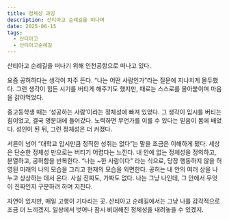 ```yaml
---
title: 정체성 과잉
description: 산티아고 순례길을 떠나며
date: 2025-06-15
tags:
  - 산티아고
  - 산티아고순례길
---
```

산티아고 순례길을 떠나기 위해 인천공항으로 떠나고 있다.

요즘 공허하다는 생각이 자주 든다. “나는 어떤 사람인가”라는 질문에 지나치게 몰두했다. 그런 생각이 힘든 시기를 버티게 해주기도 했지만, 때로는 스스로를 몰아붙이며 마음을 갉아먹었다.

중고등학생 때는 ‘성공하는 사람’이라는 정체성에 빠져 있었다. 그 생각이 입시를 버티는 힘이었고, 결국 명문대에 들어갔다. 노력하면 무언가를 이룰 수 있다는 믿음이 몸에 배었다. 성인이 된 뒤, 그런 정체성은 더 커졌다.

서른이 넘어 “대학교 입시만큼 정직한 성취는 없다”는 말을 조금은 이해하게 됐다. 세상은 단순한 정체성 만으로는 버티기 어렵다는 느낀다. 내 안에 없는 정체성을 정의하고, 분열하고, 공허함을 반복한다.  “나는 ~한 사람이다" 라는 식으로, 당장 행동하지 않을 허영된 미래의 나의 모습을 그리고 현재의 모습을 외면한다. 공허는 내 안의 여러 상을 나누고 상상하는 데서 온다. 사실 진짜도, 가짜도 없다. 나는 그냥 나인데, 그 안에서 무엇이 진짜인지 구분하려 하며 지친다.

자연이 있지만, 매일 고행이 기다리는 곳. 산티아고 순례길에서는 그냥 나를 감각적으로 조금 더 느끼겠지. 일상에서 벗어나 잠시 비대해진 정체성을 내려놓을 수 있겠지.